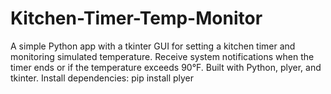 # Kitchen-Timer-Temp-Monitor
A simple Python app with a tkinter GUI for setting a kitchen timer and monitoring simulated temperature. Receive system notifications when the timer ends or if the temperature exceeds 90°F. Built with Python, plyer, and tkinter.  Install dependencies: pip install plyer
